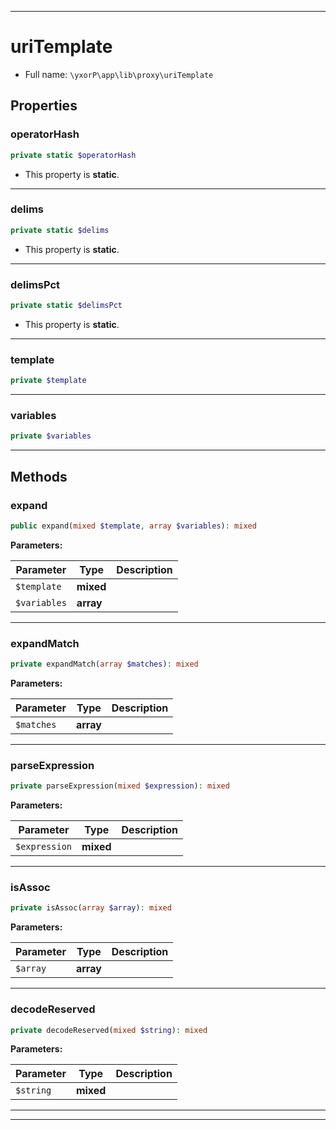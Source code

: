 ***

# uriTemplate

* Full name: `\yxorP\app\lib\proxy\uriTemplate`

## Properties

### operatorHash

```php
private static $operatorHash
```

* This property is **static**.

***

### delims

```php
private static $delims
```

* This property is **static**.

***

### delimsPct

```php
private static $delimsPct
```

* This property is **static**.

***

### template

```php
private $template
```

***

### variables

```php
private $variables
```

***

## Methods

### expand

```php
public expand(mixed $template, array $variables): mixed
```

**Parameters:**

| Parameter | Type | Description |
|-----------|------|-------------|
| `$template` | **mixed** |  |
| `$variables` | **array** |  |

***

### expandMatch

```php
private expandMatch(array $matches): mixed
```

**Parameters:**

| Parameter | Type | Description |
|-----------|------|-------------|
| `$matches` | **array** |  |

***

### parseExpression

```php
private parseExpression(mixed $expression): mixed
```

**Parameters:**

| Parameter | Type | Description |
|-----------|------|-------------|
| `$expression` | **mixed** |  |

***

### isAssoc

```php
private isAssoc(array $array): mixed
```

**Parameters:**

| Parameter | Type | Description |
|-----------|------|-------------|
| `$array` | **array** |  |

***

### decodeReserved

```php
private decodeReserved(mixed $string): mixed
```

**Parameters:**

| Parameter | Type | Description |
|-----------|------|-------------|
| `$string` | **mixed** |  |

***


***

